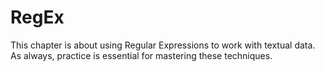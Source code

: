 # RegEx

This chapter is about using Regular Expressions to work with textual data. As always, practice is essential for mastering these techniques.